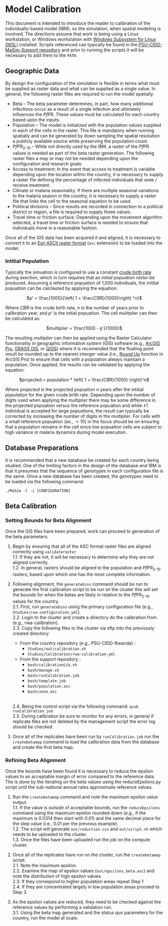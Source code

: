 # Model Calibration

This document is intended to introduce the reader to calibration of the individually-based model (IBM), so the simulation, when spatial modeling is involved. The directions assume that work is being using a Linux workstation, or Windows workstation with [Windows Subsystem for Linux (WSL)](https://en.wikipedia.org/wiki/Windows_Subsystem_for_Linux) installed. Scripts referenced can typically be found in the [PSU-CIDD-MaSim-Support repository](https://github.com/bonilab/PSU-CIDD-MaSim-Support) and prior to running the scripts it will be necessary to add them to the `PATH`.

## Geographic Data

By design the configuration of the simulation is flexible in terms what must be supplied as raster data and what can be supplied as a single value. In general, the following raster files are required to run the model spatially:
- Beta – The beta parameter determines, in part, how many additional infections occur as a result of a single infection and ultimately influences the *Pf*PR. These values must be calculated for each country based upon the inputs.
- Population – The model is initialized with the population values supplied in each of the cells in the raster. This file is mandatory when running spatially and can be generated by down sampling the spatial resolution a publicly available source while preserving the population count.
- *Pf*PR<sub>2-10</sub> – While not directly used by the IBM, a raster of the *Pf*PR values is needed as part of the beta raster generation.
The following raster files a may or may not be needed depending upon the configuration and research goals:
- Access to treatment: In the event that access to treatment is variable depending upon the location within the country, it is necessary to supply a raster file defining the percentage of infected individuals that seek / receive treatment.
- Climate or malaria seasonality: If there are multiple seasonal variations to the malaria season in the country, it is necessary to supply a raster file that links the cell to the seasonal equation to be used.
- Political divisions – Since results are recorded in connection to a political district or region, a file is required to supply these values. 
- Travel time or friction surface: Depending upon the movement algorithm selected, a travel time or friction surface is needed to ensure that individuals move in a reasonable fashion.

Once all of the GIS data has been acquired it and aligned, it is necessary to convert it to an [Esri ASCII raster format](https://desktop.arcgis.com/en/arcmap/10.3/manage-data/raster-and-images/esri-ascii-raster-format.htm) (`asc` extension) to be loaded into the model. 

### Intitial Population

Typically the simuation is configured to use a constant [crude birth rate](https://databank.worldbank.org/metadataglossary/gender-statistics/series/SP.DYN.CBRT.IN) during exection, which in turn requires that an *initial popuation raster* be produced. Assuming a reference popuation of 1,000 indivdiuals, the initital popuation can be calclauted by applying the equation: 

<p align="center">$p' = \frac{1000}{\left( 1 + \frac{CBR}{1000}\right) ^n}$</p>

Where *CBR* is the crude birth rate, *n* is the number of years prior to calibration year, and *p'* is the initial popuation. The cell mulitplier can then be calculated as:

<p align="center">$multiplier = \frac{1000 - p'}{1000}$</p>

The resulting *multiplier* can then be applied using the Raster Calculator functionality in geographic information system (GIS) software (e.g., [ArcGIS Pro](https://www.esri.com/en-us/arcgis/products/arcgis-pro/overview), [GRASS GIS](https://grass.osgeo.org/), or [QGIS](https://qgis.org/en/site/)) where it is recomended that the floating point result be rounded up to the nearest interger value (i.e., [Round Up](https://pro.arcgis.com/en/pro-app/latest/tool-reference/spatial-analyst/round-up.htm) function in ArcGIS Pro) to ensure that cells with a population always maintain a population. Once applied, the results can be validated by applying the equation:

<p align="center">$projected = population * \left( 1 + \frac{CBR}{1000} \right)^n$</p>

Where *projected* is the projected popuation *n* years after the intitial *population* for the given crude brith rate. Depending upon the number of digits used when applying the *multiplier* there may be some difference in the projected popuation versus the reference popuation and while ±1 individual is accepted for large popuations, the result can typically be corrected by increasing the number of digits in the *multiplier*. For cells with a small reference popuation (ex., $< 10$) in the focus should be on ensuring that a population remains in the cell since low popuation cells are subject to high variance in malaria dynamics during model execution.


## Database Preparations 

It is recommended that a new database be created for each country being studied. One of the limiting factors in the design of the database and IBM is that it presumes that the sequence of genotypes in each configuration file is the same. Once a new database has been created, the genotypes need to be loaded via the following command: 

`./MaSim -l -i [CONFIGURATION]`

## Beta Calibration

### Setting Bounds for Beta Alignment

Once the GIS files have been prepared, work can proceed to generation of the beta parameters.

1.	Begin by ensuring that all of the ASC format raster files are aligned correctly using `validateraster`  
    1.1. If they are not, it will be necessary to determine why they are not aligned correctly.  
    1.2. In general, rasters should be aligned to the population and *Pf*PR<sub>2-10</sub> rasters, based upon which one has the most complete information.

2.	Following alignment, the `generatebins` command should be run to generate the first calibration script to be run on the cluster this will set the bounds for when the betas are likely in relation to the *Pf*PR<sub>2-10</sub> values for the country.  
    2.1. First, run `generatebins` using the primary configuration file (e.g., `Studies/rwa-configuration.yml`).  
    2.2. Login to the cluster and create a directory do the calibration from (e.g., rwa-calibration).  
    2.3. Copy the following files to the cluster via sftp into the previously created directory:
    - From the country repository (e.g., PSU-CIDD-Rwanda) :
      - `Studies/out/calibration.sh`
      - `Studies/Calibration/rwa-calibration.yml`
    - From the support repository :
      - `bash/calibrationLib.sh`
      - `bash/manage.sh`
      - `bash/runCalibration.job`
      - `bash/template.job`
      - `bash/population.asc`
      - `bash/zone.asc`<br /><br />

    2.4. Being the control script via the following command: `qsub runCalibration.job`  
    2.5. During calibration be sure to monitor for any errors, in general if replicate files are not deleted by the management script the error log should be checked.

3.	Once all of the replicates have been run by `runCalibration.job` run the `createbetamap` command to load the calibration data from the database and create the first beta map.  

### Refining Beta Alignment

Once the bounds have been found it is necessary to reduce the epsilon values to an acceptable margin of error compared to the reference data. The is done by the iterating on the beta values using the reduceEpsilons.py script until the sub-national annual rates approximate reference values.

1.	Run the `createbetamap` command and note the maximum epsilon value output.  
   1.1.	If the value is outside of acceptable bounds, run the `reduceEpsilons` command using the maximum epsilon rounded down (e.g., if the maximum is 0.0314 then start with 0.01) and the same decimal place for the step value (i.e., 0.01 per the previous example).  
    1.2. The script will generate `out/reduction.csv` and `out/script.sh` which needs to be uploaded to the cluster.  
    1.3. Once the files have been uploaded run the job on the compute cluster.

2.	Once all of the replicates have run on the cluster, run the `createbetamap` script.  
    2.1. Note the maximum epsilon.  
    2.2. Examine the map of epsilon values (`out/epsilons_beta.asc`) and note the distribution of high epsilon values.  
    2.3. If they correspond to higher population areas repeat Step 1  
    2.4. If they are concentrated largely in low population areas proceed to Step 3.

3.	As the epsilon values are reduced, they need to be checked against the reference values by performing a validation run.  
  3.1. Using the beta map generated and the status quo parameters for the country, run the model at scale.
